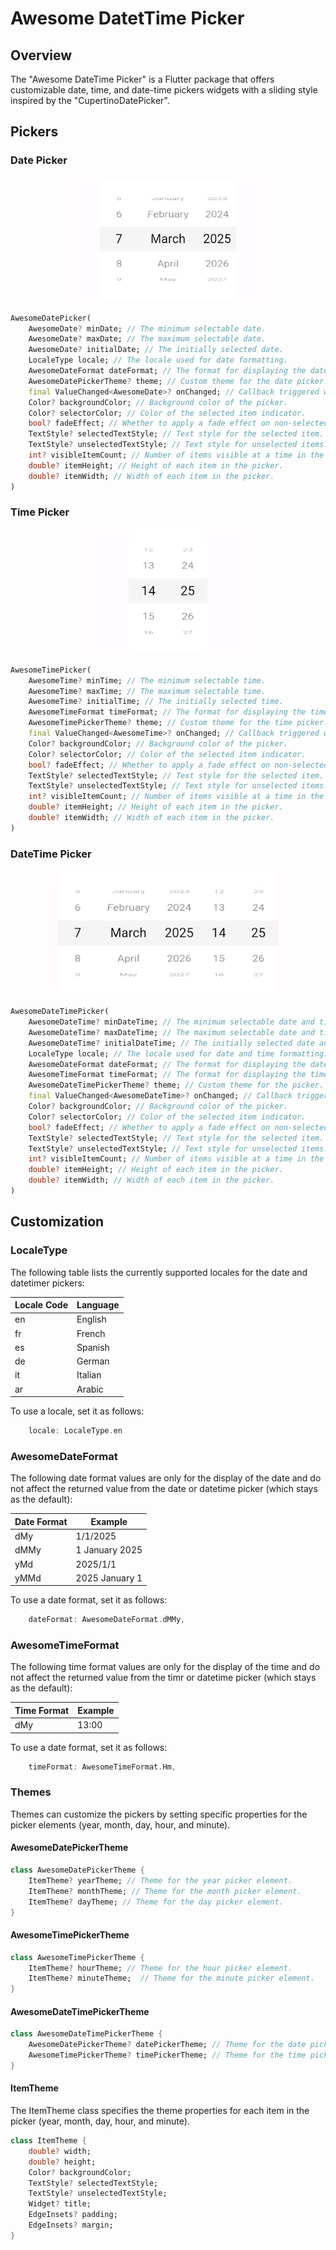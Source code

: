 # Awesome DatetTime Picker

## Overview
The "Awesome DateTime Picker" is a Flutter package that offers customizable date, time, and date-time pickers widgets with a sliding style inspired by the "CupertinoDatePicker".

## Pickers

### Date Picker
<p align="center" width="100%">
    <img src="https://github.com/inesachour/awesome_datetime_picker/blob/master/images/date_picker.jpg?raw=true" height="200">
</p>

```dart
AwesomeDatePicker(
    AwesomeDate? minDate; // The minimum selectable date.
    AwesomeDate? maxDate; // The maximum selectable date.
    AwesomeDate? initialDate; // The initially selected date.
    LocaleType locale; // The locale used for date formatting.
    AwesomeDateFormat dateFormat; // The format for displaying the date.
    AwesomeDatePickerTheme? theme; // Custom theme for the date picker.
    final ValueChanged<AwesomeDate>? onChanged; // Callback triggered when the date is changed.
    Color? backgroundColor; // Background color of the picker.
    Color? selectorColor; // Color of the selected item indicator.
    bool? fadeEffect; // Whether to apply a fade effect on non-selected items.
    TextStyle? selectedTextStyle; // Text style for the selected item.
    TextStyle? unselectedTextStyle; // Text style for unselected items.
    int? visibleItemCount; // Number of items visible at a time in the picker.
    double? itemHeight; // Height of each item in the picker.
    double? itemWidth; // Width of each item in the picker.
)
```


### Time Picker
<p align="center" width="100%">
    <img src="https://github.com/inesachour/awesome_datetime_picker/blob/master/images/time_picker.jpg?raw=true" height="200">
</p>

```dart
AwesomeTimePicker(
    AwesomeTime? minTime; // The minimum selectable time.
    AwesomeTime? maxTime; // The maximum selectable time.
    AwesomeTime? initialTime; // The initially selected time.
    AwesomeTimeFormat timeFormat; // The format for displaying the time (12-hour or 24-hour).
    AwesomeTimePickerTheme? theme; // Custom theme for the time picker.
    final ValueChanged<AwesomeTime>? onChanged; // Callback triggered when the time is changed.
    Color? backgroundColor; // Background color of the picker.
    Color? selectorColor; // Color of the selected item indicator.
    bool? fadeEffect; // Whether to apply a fade effect on non-selected items.
    TextStyle? selectedTextStyle; // Text style for the selected item.
    TextStyle? unselectedTextStyle; // Text style for unselected items.
    int? visibleItemCount; // Number of items visible at a time in the picker.
    double? itemHeight; // Height of each item in the picker.
    double? itemWidth; // Width of each item in the picker.
)
```


### DateTime Picker
<p align="center" width="100%">
    <img src="https://github.com/inesachour/awesome_datetime_picker/blob/master/images/datetime_picker.jpg?raw=true" height="200">
</p>

```dart
AwesomeDateTimePicker(
    AwesomeDateTime? minDateTime; // The minimum selectable date and time.
    AwesomeDateTime? maxDateTime; // The maximum selectable date and time.
    AwesomeDateTime? initialDateTime; // The initially selected date and time.
    LocaleType locale; // The locale used for date and time formatting.
    AwesomeDateFormat dateFormat; // The format for displaying the date.
    AwesomeTimeFormat timeFormat; // The format for displaying the time.
    AwesomeDateTimePickerTheme? theme; // Custom theme for the picker.
    final ValueChanged<AwesomeDateTime>? onChanged; // Callback triggered when the date/time is changed.
    Color? backgroundColor; // Background color of the picker.
    Color? selectorColor; // Color of the selected item indicator.
    bool? fadeEffect; // Whether to apply a fade effect on non-selected items.
    TextStyle? selectedTextStyle; // Text style for the selected item.
    TextStyle? unselectedTextStyle; // Text style for unselected items.
    int? visibleItemCount; // Number of items visible at a time in the picker.
    double? itemHeight; // Height of each item in the picker.
    double? itemWidth; // Width of each item in the picker.
)
```

## Customization
### LocaleType
The following table lists the currently supported locales for the date and datetimer pickers:

| Locale Code | Language         |
|-------------|------------------|
| en          | English          |
| fr          | French           |
| es          | Spanish          |
| de          | German           |
| it          | Italian          |
| ar          | Arabic           |

To use a locale, set it as follows:
```dart
    locale: LocaleType.en
```
### AwesomeDateFormat
The following date format values are only for the display of the date and do not affect the returned value from the date or datetime picker (which stays as the default):

| Date Format | Example           |
|-------------|-------------------|
| dMy         | 1/1/2025          |
| dMMy        | 1 January 2025    |
| yMd         | 2025/1/1          |
| yMMd        | 2025 January 1    |

To use a date format, set it as follows:
```dart
    dateFormat: AwesomeDateFormat.dMMy,
```

### AwesomeTimeFormat
The following time format values are only for the display of the time and do not affect the returned value from the timr or datetime picker (which stays as the default):

| Time Format | Example        |
|-------------|----------------|
| dMy         | 13:00          |

To use a date format, set it as follows:
```dart
    timeFormat: AwesomeTimeFormat.Hm,
```

### Themes
Themes can customize the pickers by setting specific properties for the picker elements (year, month, day, hour, and minute).

#### AwesomeDatePickerTheme
```dart
class AwesomeDatePickerTheme {
    ItemTheme? yearTheme; // Theme for the year picker element.
    ItemTheme? monthTheme; // Theme for the month picker element.
    ItemTheme? dayTheme; // Theme for the day picker element.
}
```

#### AwesomeTimePickerTheme
```dart
class AwesomeTimePickerTheme {
    ItemTheme? hourTheme; // Theme for the hour picker element.
    ItemTheme? minuteTheme;  // Theme for the minute picker element.
}
```

#### AwesomeDateTimePickerTheme
```dart
class AwesomeDateTimePickerTheme {
    AwesomeDatePickerTheme? datePickerTheme; // Theme for the date picker element.
    AwesomeTimePickerTheme? timePickerTheme; // Theme for the time picker element.
}
```

#### ItemTheme
The ItemTheme class specifies the theme properties for each item in the picker (year, month, day, hour, and minute).
```dart
class ItemTheme {
    double? width;
    double? height;
    Color? backgroundColor;
    TextStyle? selectedTextStyle;
    TextStyle? unselectedTextStyle;
    Widget? title;
    EdgeInsets? padding;
    EdgeInsets? margin;
}
```